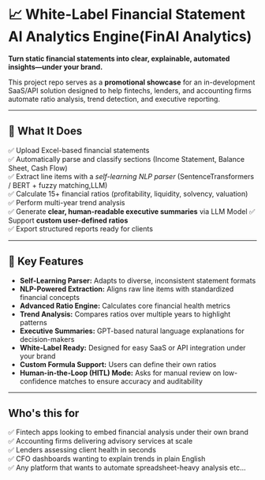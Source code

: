 # 📈 White-Label Financial Statement AI Analytics Engine(FinAI Analytics)

**Turn static financial statements into clear, explainable, automated insights—under your brand.**  

This project repo serves as a **promotional showcase** for an in-development SaaS/API solution designed to help fintechs, lenders, and accounting firms automate ratio analysis, trend detection, and executive reporting.

---

## 🚀 What It Does

✅ Upload Excel-based financial statements  
✅ Automatically parse and classify sections (Income Statement, Balance Sheet, Cash Flow)  
✅ Extract line items with a *self-learning NLP parser* (SentenceTransformers / BERT + fuzzy matching,LLM)  
✅ Calculate 15+ financial ratios (profitability, liquidity, solvency, valuation)  
✅ Perform multi-year trend analysis  
✅ Generate **clear, human-readable executive summaries** via LLM Model
✅ Support **custom user-defined ratios**  
✅ Export structured reports ready for clients

---

## 🎯 Key Features

- **Self-Learning Parser:** Adapts to diverse, inconsistent statement formats  
- **NLP-Powered Extraction:** Aligns raw line items with standardized financial concepts  
- **Advanced Ratio Engine:** Calculates core financial health metrics  
- **Trend Analysis:** Compares ratios over multiple years to highlight patterns  
- **Executive Summaries:** GPT-based natural language explanations for decision-makers  
- **White-Label Ready:** Designed for easy SaaS or API integration under your brand  
- **Custom Formula Support:** Users can define their own ratios
- **Human-in-the-Loop (HITL) Mode:** Asks for manual review on low-confidence matches to ensure accuracy and auditability

---
## Who's this for
✅ Fintech apps looking to embed financial analysis under their own brand  
✅ Accounting firms delivering advisory services at scale  
✅ Lenders assessing client health in seconds  
✅ CFO dashboards wanting to explain trends in plain English  
✅ Any platform that wants to automate spreadsheet-heavy analysis etc...
